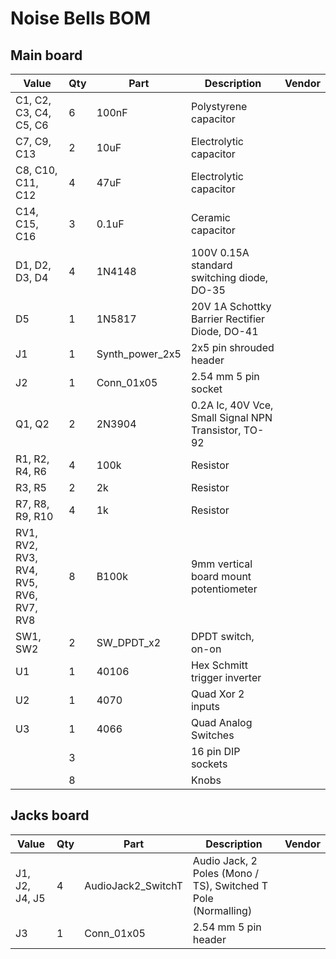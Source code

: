 # Noise Bells BOM

## Main board

| Value | Qty | Part | Description | Vendor |
| ----- | --- | ---- | ----------- | ------ |
| C1, C2, C3, C4, C5, C6 | 6 | 100nF | Polystyrene capacitor |  |
| C7, C9, C13 | 2 | 10uF | Electrolytic capacitor |  |
| C8, C10, C11, C12 | 4 | 47uF | Electrolytic capacitor |  |
| C14, C15, C16 | 3 | 0.1uF | Ceramic capacitor |  |
| D1, D2, D3, D4 | 4 | 1N4148 | 100V 0.15A standard switching diode, DO-35 |  |
| D5 | 1 | 1N5817 | 20V 1A Schottky Barrier Rectifier Diode, DO-41 |  |
| J1 | 1 | Synth_power_2x5 | 2x5 pin shrouded header |  |
| J2 | 1 | Conn_01x05 | 2.54 mm 5 pin socket |  |
| Q1, Q2 | 2 | 2N3904 | 0.2A Ic, 40V Vce, Small Signal NPN Transistor, TO-92 |  |
| R1, R2, R4, R6 | 4 | 100k | Resistor |  |
| R3, R5 | 2 | 2k | Resistor |  |
| R7, R8, R9, R10 | 4 | 1k | Resistor |  |
| RV1, RV2, RV3, RV4, RV5, RV6, RV7, RV8 | 8 | B100k | 9mm vertical board mount potentiometer |  |
| SW1, SW2 | 2 | SW_DPDT_x2 | DPDT switch, on-on |  |
| U1 | 1 | 40106 | Hex Schmitt trigger inverter |  |
| U2 | 1 | 4070 | Quad Xor 2 inputs |  |
| U3 | 1 | 4066 | Quad Analog Switches |  |
| | 3 | | 16 pin DIP sockets | |
| | 8 | | Knobs | |
    
## Jacks board

| Value | Qty | Part | Description | Vendor |
| ----- | --- | ---- | ----------- | ------ |
| J1, J2, J4, J5 | 4 | AudioJack2_SwitchT | Audio Jack, 2 Poles (Mono / TS), Switched T Pole (Normalling) |  |
| J3 | 1 | Conn_01x05 | 2.54 mm 5 pin header |  |
    

